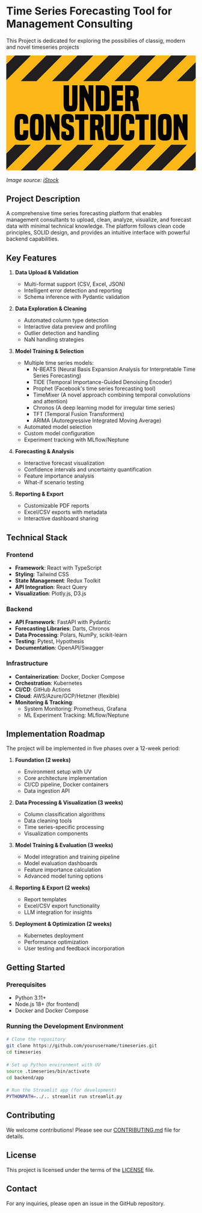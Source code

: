 # Time Series Forecasting Tool for Management Consulting


This Project is dedicated for exploring the possibilies of classig, modern and novel timeseries projects

![Under Construction](Images/istockphoto-527660774-612x612.jpg)

_Image source: [iStock](https://media.istockphoto.com/id/527660774/vector/under-construction-industrial-sign.jpg?s=612x612&w=0&k=20&c=3U2TR5u_Drl4B5HBRc13wHD32nZe38UhlB6hzkj93U0=)_

## Project Description

A comprehensive time series forecasting platform that enables management consultants to upload, clean, analyze, visualize, and forecast data with minimal technical knowledge. The platform follows clean code principles, SOLID design, and provides an intuitive interface with powerful backend capabilities.

## Key Features

1. **Data Upload & Validation**

   - Multi-format support (CSV, Excel, JSON)
   - Intelligent error detection and reporting
   - Schema inference with Pydantic validation

2. **Data Exploration & Cleaning**

   - Automated column type detection
   - Interactive data preview and profiling
   - Outlier detection and handling
   - NaN handling strategies

3. **Model Training & Selection**

   - Multiple time series models:
     - N-BEATS (Neural Basis Expansion Analysis for Interpretable Time Series Forecasting)
     - TIDE (Temporal Importance-Guided Denoising Encoder)
     - Prophet (Facebook's time series forecasting tool)
     - TimeMixer (A novel approach combining temporal convolutions and attention)
     - Chronos (A deep learning model for irregular time series)
     - TFT (Temporal Fusion Transformers)
     - ARIMA (Autoregressive Integrated Moving Average)
   - Automated model selection
   - Custom model configuration
   - Experiment tracking with MLflow/Neptune

4. **Forecasting & Analysis**

   - Interactive forecast visualization
   - Confidence intervals and uncertainty quantification
   - Feature importance analysis
   - What-if scenario testing

5. **Reporting & Export**
   - Customizable PDF reports
   - Excel/CSV exports with metadata
   - Interactive dashboard sharing

## Technical Stack

### Frontend

- **Framework**: React with TypeScript
- **Styling**: Tailwind CSS
- **State Management**: Redux Toolkit
- **API Integration**: React Query
- **Visualization**: Plotly.js, D3.js

### Backend

- **API Framework**: FastAPI with Pydantic
- **Forecasting Libraries**: Darts, Chronos
- **Data Processing**: Polars, NumPy, scikit-learn
- **Testing**: Pytest, Hypothesis
- **Documentation**: OpenAPI/Swagger

### Infrastructure

- **Containerization**: Docker, Docker Compose
- **Orchestration**: Kubernetes
- **CI/CD**: GitHub Actions
- **Cloud**: AWS/Azure/GCP/Hetzner (flexible)
- **Monitoring & Tracking**:
  - System Monitoring: Prometheus, Grafana
  - ML Experiment Tracking: MLflow/Neptune

## Implementation Roadmap

The project will be implemented in five phases over a 12-week period:

1. **Foundation (2 weeks)**

   - Environment setup with UV
   - Core architecture implementation
   - CI/CD pipeline, Docker containers
   - Data ingestion API

2. **Data Processing & Visualization (3 weeks)**

   - Column classification algorithms
   - Data cleaning tools
   - Time series-specific processing
   - Visualization components

3. **Model Training & Evaluation (3 weeks)**

   - Model integration and training pipeline
   - Model evaluation dashboards
   - Feature importance calculation
   - Advanced model tuning options

4. **Reporting & Export (2 weeks)**

   - Report templates
   - Excel/CSV export functionality
   - LLM integration for insights

5. **Deployment & Optimization (2 weeks)**
   - Kubernetes deployment
   - Performance optimization
   - User testing and feedback incorporation

## Getting Started

### Prerequisites

- Python 3.11+
- Node.js 18+ (for frontend)
- Docker and Docker Compose

### Running the Development Environment

```bash
# Clone the repository
git clone https://github.com/yourusername/timeseries.git
cd timeseries

# Set up Python environment with UV
source .timeseries/bin/activate
cd backend/app

# Run the Streamlit app (for development)
PYTHONPATH=../.. streamlit run streamlit.py
```

## Contributing

We welcome contributions! Please see our [CONTRIBUTING.md](CONTRIBUTING.md) file for details.

## License

This project is licensed under the terms of the [LICENSE](LICENSE) file.

## Contact

For any inquiries, please open an issue in the GitHub repository.
